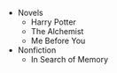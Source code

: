 
* Novels
  * Harry Potter
  * The Alchemist
  * Me Before You
* Nonfiction
  * In Search of Memory
 
